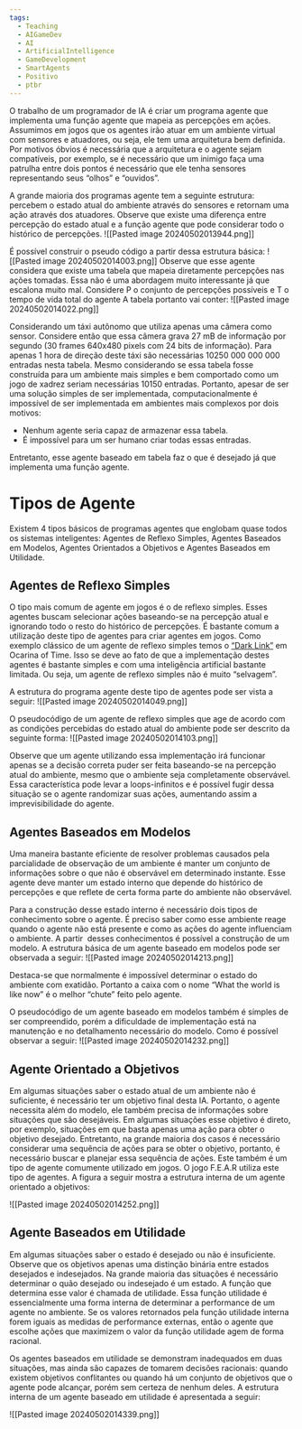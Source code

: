 ```yaml
---
tags:
  - Teaching
  - AIGameDev
  - AI
  - ArtificialIntelligence
  - GameDevelopment
  - SmartAgents
  - Positivo
  - ptbr
---
```

O trabalho de um programador de IA é criar um programa agente que implementa uma função agente que mapeia as percepções em ações. Assumimos em jogos que os agentes irão atuar em um ambiente virtual com sensores e atuadores, ou seja, ele tem uma arquitetura bem definida. Por motivos óbvios é necessária que a arquitetura e o agente sejam compatíveis, por exemplo, se é necessário que um inimigo faça uma patrulha entre dois pontos é necessário que ele tenha sensores representando seus “olhos” e “ouvidos”.

A grande maioria dos programas agente tem a seguinte estrutura: percebem o estado atual do ambiente através do sensores e retornam uma ação através dos atuadores. Observe que existe uma diferença entre percepção do estado atual e a função agente que pode considerar todo o histórico de percepções. 
![[Pasted image 20240502013944.png]]

É possível construir o pseudo código a partir dessa estrutura básica:
![[Pasted image 20240502014003.png]]
Observe que esse agente considera que existe uma tabela que mapeia diretamente percepções nas ações tomadas. Essa não é uma abordagem muito interessante já que escalona muito mal. Considere P o conjunto de percepções possíveis e T o tempo de vida total do agente A tabela portanto vai conter:
![[Pasted image 20240502014022.png]]

Considerando um táxi autônomo que utiliza apenas uma câmera como sensor. Considere então que essa câmera grava 27 mB de informação por segundo (30 frames 640x480 pixels com 24 bits de informação). Para apenas 1 hora de direção deste táxi são necessárias 10250 000 000 000 entradas nesta tabela. Mesmo considerando se essa tabela fosse construída para um ambiente mais simples e bem comportado como um jogo de xadrez seriam necessárias 10150 entradas. Portanto, apesar de ser uma solução simples de ser implementada, computacionalmente é impossível de ser implementada em ambientes mais complexos por dois motivos:

- Nenhum agente seria capaz de armazenar essa tabela.
- É impossível para um ser humano criar todas essas entradas.

Entretanto, esse agente baseado em tabela faz o que é desejado já que implementa uma função agente.

# Tipos de Agente

Existem 4 tipos básicos de programas agentes que englobam quase todos os sistemas inteligentes: Agentes de Reflexo Simples, Agentes Baseados em Modelos, Agentes Orientados a Objetivos e Agentes Baseados em Utilidade.

## Agentes de Reflexo Simples

O tipo mais comum de agente em jogos é o de reflexo simples. Esses agentes buscam selecionar ações baseando-se na percepção atual e ignorando todo o resto do histórico de percepções. É bastante comum a utilização deste tipo de agentes para criar agentes em jogos. Como exemplo clássico de um agente de reflexo simples temos o [“Dark Link”](https://www.youtube.com/watch?v=4ojBO_Yj9Js) em Ocarina of Time. Isso se deve ao fato de que a implementação destes agentes é bastante simples e com uma inteligência artificial bastante limitada. Ou seja, um agente de reflexo simples não é muito “selvagem”.

A estrutura do programa agente deste tipo de agentes pode ser vista a seguir:
![[Pasted image 20240502014049.png]]

O pseudocódigo de um agente de reflexo simples que age de acordo com as condições percebidas do estado atual do ambiente pode ser descrito da seguinte forma:
![[Pasted image 20240502014103.png]]

Observe que um agente utilizando essa implementação irá funcionar apenas se a decisão correta puder ser feita baseando-se na percepção atual do ambiente, mesmo que o ambiente seja completamente observável. Essa característica pode levar a loops-infinitos e é possível fugir dessa situação se o agente randomizar suas ações, aumentando assim a imprevisibilidade do agente.

## Agentes Baseados em Modelos

Uma maneira bastante eficiente de resolver problemas causados pela parcialidade de observação de um ambiente é manter um conjunto de informações sobre o que não é observável em determinado instante. Esse agente deve manter um estado interno que depende do histórico de percepções e que reflete de certa forma parte do ambiente não observável.

Para a construção desse estado interno é necessário dois tipos de conhecimento sobre o agente. É preciso saber como esse ambiente reage quando o agente não está presente e como as ações do agente influenciam o ambiente. A partir  desses conhecimentos é possível a construção de um modelo. A estrutura básica de um agente baseado em modelos pode ser observada a seguir:
![[Pasted image 20240502014213.png]]

Destaca-se que normalmente é impossível determinar o estado do ambiente com exatidão. Portanto a caixa com o nome “What the world is like now” é o melhor “chute” feito pelo agente. 

O pseudocódigo de um agente baseado em modelos também é simples de ser compreendido, porém a dificuldade de implementação está na manutenção e no detalhamento necessário do modelo. Como é possível observar a seguir:
![[Pasted image 20240502014232.png]]

## Agente Orientado a Objetivos

Em algumas situações saber o estado atual de um ambiente não é suficiente, é necessário ter um objetivo final desta IA. Portanto, o agente necessita além do modelo, ele também precisa de informações sobre situações que são desejáveis. Em algumas situações esse objetivo é direto, por exemplo, situações em que basta apenas uma ação para obter o objetivo desejado. Entretanto, na grande maioria dos casos é necessário considerar uma sequência de ações para se obter o objetivo, portanto, é necessário buscar e planejar essa sequência de ações. Este também é um tipo de agente comumente utilizado em jogos. O jogo F.E.A.R utiliza este tipo de agentes. A figura a seguir mostra a estrutura interna de um agente orientado a objetivos:

![[Pasted image 20240502014252.png]]

## Agente Baseados em Utilidade

Em algumas situações saber o estado é desejado ou não é insuficiente. Observe que os objetivos apenas uma distinção binária entre estados desejados e indesejados. Na grande maioria das situações é necessário determinar o quão desejado ou indesejado é um estado. A função que determina esse valor é chamada de utilidade. Essa função utilidade é essencialmente uma forma interna de determinar a performance de um agente no ambiente. Se os valores retornados pela função utilidade interna forem iguais as medidas de performance externas, então o agente que escolhe ações que maximizem o valor da função utilidade agem de forma racional.

Os agentes baseados em utilidade se demonstram inadequados em duas situações, mas ainda são capazes de tomarem decisões racionais: quando existem objetivos conflitantes ou quando há um conjunto de objetivos que o agente pode alcançar, porém sem certeza de nenhum deles. A estrutura interna de um agente baseado em utilidade é apresentada a seguir:

![[Pasted image 20240502014339.png]]